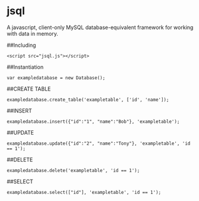 # jsql
A javascript, client-only MySQL database-equivalent framework for working with data in memory.

##Including

    <script src="jsql.js"></script>

##Instantiation

    var exampledatabase = new Database();
    
##CREATE TABLE

    exampledatabase.create_table('exampletable', ['id', 'name']);

##INSERT

    exampledatabase.insert({"id":"1", "name":"Bob"}, 'exampletable');

##UPDATE

    exampledatabase.update({"id":"2", "name":"Tony"}, 'exampletable', 'id == 1');

##DELETE

    exampledatabase.delete('exampletable', 'id == 1');

##SELECT

    exampledatabase.select(["id"], 'exampletable', 'id == 1');
